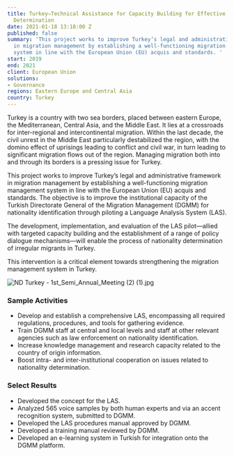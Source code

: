 ```yaml
---
title: Turkey—Technical Assistance for Capacity Building for Effective Nationality
  Determination
date: 2021-01-18 13:18:00 Z
published: false
summary: 'This project works to improve Turkey’s legal and administrative framework
  in migration management by establishing a well-functioning migration management
  system in line with the European Union (EU) acquis and standards. '
start: 2019
end: 2021
client: European Union
solutions:
- Governance
regions: Eastern Europe and Central Asia
country: Turkey
---
```


Turkey is a country with two sea borders, placed between eastern Europe, the Mediterranean, Central Asia, and the Middle East. It lies at a crossroads for inter-regional and intercontinental migration. Within the last decade, the civil unrest in the Middle East particularly destabilized the region, with the domino effect of uprisings leading to conflict and civil war, in turn leading to significant migration flows out of the region. Managing migration both into and through its borders is a pressing issue for Turkey.

This project works to improve Turkey’s legal and administrative framework in migration management by establishing a well-functioning migration management system in line with the European Union (EU) acquis and standards. The objective is to improve the institutional capacity of the Turkish Directorate General of the Migration Management (DGMM) for nationality identification through piloting a Language Analysis System (LAS).

The development, implementation, and evaluation of the LAS pilot—allied with targeted capacity building and the establishment of a range of policy dialogue mechanisms—will enable the process of nationality determination of irregular migrants in Turkey. 

This intervention is a critical element towards strengthening the migration management system in Turkey.

![ND Turkey - 1st_Semi_Annual_Meeting (2) (1).jpg](/uploads/ND%20Turkey%20-%201st_Semi_Annual_Meeting%20(2)%20(1).jpg)

### Sample Activities

* Develop and establish a comprehensive LAS, encompassing all required regulations, procedures, and tools for gathering evidence.
* Train DGMM staff at central and local levels and staff at other relevant agencies such as law enforcement on nationality identification.
* Increase knowledge management and research capacity related to the country of origin information.
* Boost intra- and inter-institutional cooperation on issues related to nationality determination.

### Select Results

* Developed the concept for the LAS.
* Analyzed 565 voice samples by both human experts and via an accent recognition system, submitted to DGMM.
* Developed the LAS procedures manual approved by DGMM. 
* Developed a training manual reviewed by DGMM.
* Developed an e-learning system in Turkish for integration onto the DGMM platform. 